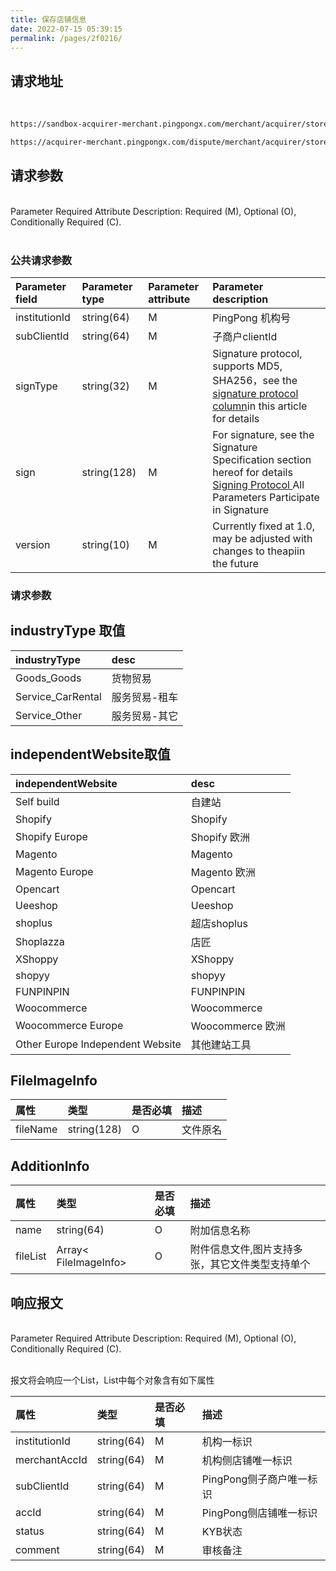 ```yaml
---
title: 保存店铺信息
date: 2022-07-15 05:39:15
permalink: /pages/2f0216/
---
```


## 请求地址

<br/>
<div>
<code-group>
  <code-block title="沙箱环境" active>

  ```bash
  https://sandbox-acquirer-merchant.pingpongx.com/merchant/acquirer/store/addOrUpdate
  ```
  </code-block>
  <code-block title="生产环境">

  ```bash
  https://acquirer-merchant.pingpongx.com/dispute/merchant/acquirer/store/addOrUpdate
  ```
  </code-block>
</code-group>
</div>


## 请求参数

<br/>
<el-tag type="danger" effect="dark">Parameter Required Attribute Description: Required (M), Optional (O), Conditionally Required (C).</el-tag>
<br/>
<br/>


### 公共请求参数

| Parameter field          | Parameter type        | Parameter attribute | Parameter description                                                                        |
|:--------------|:------------|:-----|:----------------------------------------------------------------------------|
| institutionId | string(64)  | M    | PingPong 机构号                                                                |
| subClientId   | string(64)  | M    | 子商户clientId                                                                 |
| signType      | string(32)  | M    | Signature protocol, supports MD5, SHA256，see the <a href='/pages/77ae52/' target='_blank'>signature protocol column</a>in this article for details |
| sign          | string(128) | M    | For signature, see the Signature Specification section hereof for details <a href='/pages/77ae52/' target='_blank'>Signing Protocol </a> All Parameters Participate in Signature               |
| version       | string(10)  | M    | Currently fixed at 1.0, may be adjusted with changes to theapiin the future                                                      |


### 请求参数

<v4-KYB-SaveStore></v4-KYB-SaveStore>

## industryType 取值

| industryType      | desc    |
|:------------------|:--------|
| Goods_Goods       | 货物贸易    |
| Service_CarRental | 服务贸易-租车 |
| Service_Other     | 服务贸易-其它 |


## independentWebsite取值

| independentWebsite               | desc           |
|:---------------------------------|:---------------|
| Self build                       | 自建站            |
| Shopify                          | Shopify        |
| Shopify Europe                   | Shopify 欧洲     |
| Magento                          | Magento        |
| Magento Europe                   | Magento 欧洲     |
| Opencart                         | Opencart       |
| Ueeshop                          | Ueeshop        |
| shoplus                          | 超店shoplus      |
| Shoplazza                        | 店匠             |
| XShoppy                          | XShoppy        |
| shopyy                           | shopyy         |
| FUNPINPIN                        | FUNPINPIN      |
| Woocommerce                      | Woocommerce    |
| Woocommerce Europe               | Woocommerce 欧洲 |
| Other Europe Independent Website | 其他建站工具         |


##  FileImageInfo

| 属性       | 类型          | 是否必填 | 描述   |
|:---------|:------------|:-----|:-----|
| fileName | string(128) | O    | 文件原名 |

##  AdditionInfo

| 属性       | 类型                    | 是否必填 | 描述                       |
|:---------|:----------------------|:-----|:-------------------------|
| name     | string(64)            | O    | 附加信息名称                   |
| fileList | Array< FileImageInfo> | O    | 附件信息文件,图片支持多张，其它文件类型支持单个 |

## 响应报文


<br/>
<el-tag type="danger" effect="dark">Parameter Required Attribute Description: Required (M), Optional (O), Conditionally Required (C).</el-tag>
<br/>
<br/>


报文将会响应一个List，List中每个对象含有如下属性

| 属性            | 类型         | 是否必填 | 描述               |
|:--------------|:-----------|:-----|:-----------------|
| institutionId | string(64) | M    | 机构一标识            |
| merchantAccId | string(64) | M    | 机构侧店铺唯一标识        |
| subClientId   | string(64) | M    | PingPong侧子商户唯一标识 |
| accId         | string(64) | M    | PingPong侧店铺唯一标识  |
| status        | string(64) | M    | KYB状态            |
| comment       | string(64) | M    | 审核备注             |